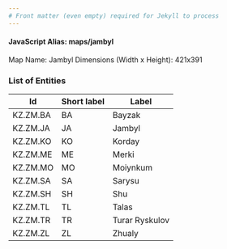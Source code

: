 ```yaml
---
# Front matter (even empty) required for Jekyll to process
---
```


#### JavaScript Alias: maps/jambyl

Map Name: Jambyl
Dimensions (Width x Height): 421x391





### List of Entities

 Id | Short label | Label
---|---|---
KZ.ZM.BA|BA|Bayzak
KZ.ZM.JA|JA|Jambyl
KZ.ZM.KO|KO|Korday
KZ.ZM.ME|ME|Merki
KZ.ZM.MO|MO|Moiynkum
KZ.ZM.SA|SA|Sarysu
KZ.ZM.SH|SH|Shu
KZ.ZM.TL|TL|Talas
KZ.ZM.TR|TR|Turar Ryskulov
KZ.ZM.ZL|ZL|Zhualy